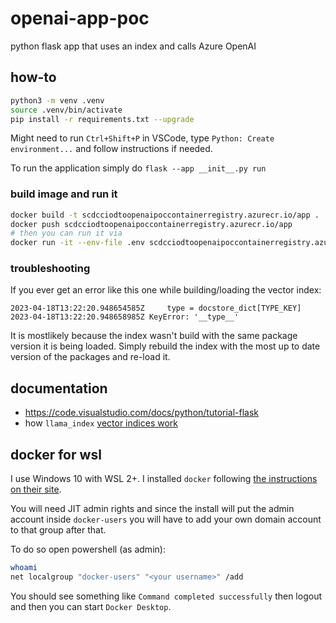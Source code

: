 # openai-app-poc
python flask app that uses an index and calls Azure OpenAI

## how-to

```bash
python3 -m venv .venv
source .venv/bin/activate
pip install -r requirements.txt --upgrade
```

Might need to run `Ctrl+Shift+P` in VSCode, type `Python: Create environment...` and follow instructions if needed.

To run the application simply do `flask --app __init__.py run`

### build image and run it

```bash
docker build -t scdcciodtoopenaipoccontainerregistry.azurecr.io/app .
docker push scdcciodtoopenaipoccontainerregistry.azurecr.io/app
# then you can run it via 
docker run -it --env-file .env scdcciodtoopenaipoccontainerregistry.azurecr.io/app
```

### troubleshooting

If you ever get an error like this one while building/loading the vector index: 

```log
2023-04-18T13:22:20.948654585Z     type = docstore_dict[TYPE_KEY]
2023-04-18T13:22:20.948658985Z KeyError: '__type__'
```

It is mostlikely because the index wasn't build with the same package version it is being loaded. Simply rebuild the index with the most up to date version of the packages and re-load it.

## documentation

* https://code.visualstudio.com/docs/python/tutorial-flask
* how `llama_index` [vector indices work](https://gpt-index.readthedocs.io/en/latest/guides/primer/index_guide.html#vector-store-index)

## docker for wsl

I use Windows 10 with WSL 2+. I installed `docker` following [the instructions on their site](https://docs.docker.com/desktop/windows/wsl/).

You will need JIT admin rights and since the install will put the admin account inside `docker-users` you will have to add your own domain account to that group after that.

To do so open powershell (as admin):

```bash
whoami
net localgroup "docker-users" "<your username>" /add
```
You should see something like `Command completed successfully` then logout and then you can start `Docker Desktop`.